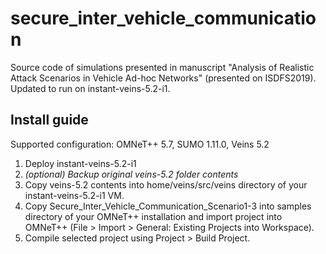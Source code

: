 # secure_inter_vehicle_communication
Source code of simulations presented in manuscript "Analysis of Realistic Attack Scenarios in Vehicle Ad-hoc Networks" (presented on ISDFS2019). Updated to run on instant-veins-5.2-i1.

## Install guide

Supported configuration: OMNeT++ 5.7, SUMO 1.11.0, Veins 5.2

1. Deploy instant-veins-5.2-i1
1. _(optional) Backup original veins-5.2 folder contents_
1. Copy veins-5.2 contents into home/veins/src/veins directory of your instant-veins-5.2-i1 VM.
1. Copy Secure_Inter_Vehicle_Communication_Scenario1-3 into samples directory of your OMNeT++ installation and import project into OMNeT++ (File > Import > General: Existing Projects into Workspace).
1. Compile selected project using Project > Build Project.